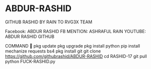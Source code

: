 # ABDUR-RASHID
GITHUB RASHID BY RAIN TO RVG3X TEAM

Facebook: ABDUR RASHID 
FB MENTION: ASHRAFUL RAIN
YOUTUBE: ABDUR RASHID GITHUB

COMMAND 👑
pkg update
pkg upgrade
pkg install python
pip install mechanize requests bs4
pkg install git
git clone https://github.com/githubrashid/ABDUR-RASHID
cd RASHID-17
git pull
python FUCK-RASHID.py

